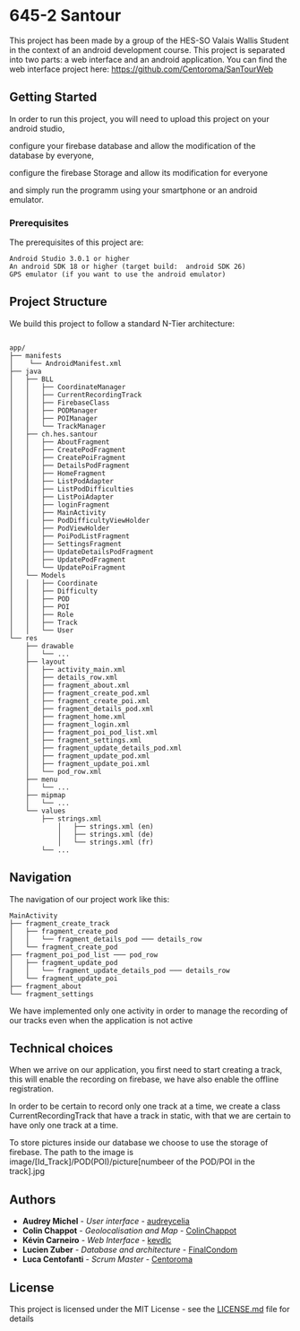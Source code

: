 # 645-2 Santour

This project has been made by a group of the HES-SO Valais Wallis Student in the context of an android development course.
This project is separated into two parts: a web interface and an android application.
You can find the web interface project here: https://github.com/Centoroma/SanTourWeb

## Getting Started

In order to run this project, you will need to upload this project on your android studio, 

configure your firebase database and allow the modification of the database by everyone, 

configure the firebase Storage and allow its modification for everyone

and simply run the programm using your smartphone or an android emulator.

### Prerequisites

The prerequisites of this project are: 
```
Android Studio 3.0.1 or higher
An android SDK 18 or higher (target build:  android SDK 26)
GPS emulator (if you want to use the android emulator)
```

## Project Structure

We build this project to follow a standard N-Tier architecture:
```

app/
├── manifests
│    └── AndroidManifest.xml
├── java
│   ├── BLL
│   │   ├── CoordinateManager
│   │   ├── CurrentRecordingTrack
│   │   ├── FirebaseClass
│   │   ├── PODManager
│   │   ├── POIManager
│   │   └── TrackManager
│   ├── ch.hes.santour
│   │   ├── AboutFragment
│   │   ├── CreatePodFragment
│   │   ├── CreatePoiFragment
│   │   ├── DetailsPodFragment
│   │   ├── HomeFragment
│   │   ├── ListPodAdapter
│   │   ├── ListPodDifficulties
│   │   ├── ListPoiAdapter
│   │   ├── loginFragment
│   │   ├── MainActivity
│   │   ├── PodDifficultyViewHolder
│   │   ├── PodViewHolder
│   │   ├── PoiPodListFragment
│   │   ├── SettingsFragment
│   │   ├── UpdateDetailsPodFragment
│   │   ├── UpdatePodFragment
│   │   └── UpdatePoiFragment
│   └── Models
│   │   ├── Coordinate
│   │   ├── Difficulty
│   │   ├── POD
│   │   ├── POI
│   │   ├── Role
│   │   ├── Track
│   │   └── User
└── res
    ├── drawable
    │   └── ...
    ├── layout
    │   ├── activity_main.xml
    │   ├── details_row.xml
    │   ├── fragment_about.xml
    │   ├── fragment_create_pod.xml
    │   ├── fragment_create_poi.xml
    │   ├── fragment_details_pod.xml
    │   ├── fragment_home.xml
    │   ├── fragment_login.xml
    │   ├── fragment_poi_pod_list.xml
    │   ├── fragment_settings.xml
    │   ├── fragment_update_details_pod.xml
    │   ├── fragment_update_pod.xml
    │   ├── fragment_update_poi.xml
    │   └── pod_row.xml
    ├── menu
    │   └── ...
    ├── mipmap
    │   └── ...
    └── values
        ├── strings.xml
            │   ├── strings.xml (en)
            │   ├── strings.xml (de)
            │   └── strings.xml (fr)
        └── ...
```

## Navigation

The navigation of our project work like this:
```
MainActivity
├── fragment_create_track
│   ├── fragment_create_pod
│   │   └── fragment_details_pod ─── details_row
│   └── fragment_create_pod
├── fragment_poi_pod_list ─── pod_row
│   ├── fragment_update_pod
│   │   └── fragment_update_details_pod ─── details_row
│   └── fragment_update_poi
├── fragment_about
└── fragment_settings
```

We have implemented only one activity in order to manage the recording of our tracks even when the application is not active

## Technical choices

When we arrive on our application, you first need to start creating a track, this will enable the recording on firebase, we have also enable the offline registration.

In order to be certain to record only one track at a time, we create a class CurrentRecordingTrack that have a track in static, with that we are certain to have only one track at a time.

To store pictures inside our database we choose to use the storage of firebase. The path to the image is image/[Id_Track]/POD(POI)/picture[numbeer of the POD/POI in the track].jpg

## Authors

* **Audrey Michel** - *User interface* - [audreycelia](https://github.com/audreycelia)
* **Colin Chappot** - *Geolocalisation and Map* - [ColinChappot](https://github.com/ColinChappot)
* **Kévin Carneiro** - *Web Interface* - [kevdlc](https://github.com/kevdlc)
* **Lucien Zuber** - *Database and architecture* - [FinalCondom](https://github.com/FinalCondom)
* **Luca Centofanti** - *Scrum Master* - [Centoroma](https://github.com/Centoroma)

## License

This project is licensed under the MIT License - see the [LICENSE.md](LICENSE.md) file for details